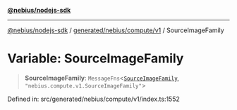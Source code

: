 [**@nebius/nodejs-sdk**](../../../../../README.md)

***

[@nebius/nodejs-sdk](../../../../../README.md) / [generated/nebius/compute/v1](../README.md) / SourceImageFamily

# Variable: SourceImageFamily

> **SourceImageFamily**: `MessageFns`\<[`SourceImageFamily`](../interfaces/SourceImageFamily.md), `"nebius.compute.v1.SourceImageFamily"`\>

Defined in: src/generated/nebius/compute/v1/index.ts:1552
